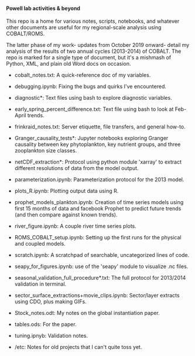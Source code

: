 #### Powell lab activities &amp; beyond

This repo is a home for various notes, scripts, notebooks, and whatever other documents are useful for my regional-scale analysis using COBALT/ROMS.

The latter phase of my work- updates from October 2019 onward- detail my analysis of the results of two annual cycles (2013-2014) of COBALT. The repo is marked for a single type of document, but it's a mishmash of Python, XML, and plain old Word docs on occasion. 

- cobalt_notes.txt: A quick-reference doc of my variables.

- debugging.ipynb: Fixing the bugs and quirks I've encountered.

- diagnostic*: Text files using bash to explore diagnostic variables.

- early_spring_percent_difference.txt: Text file using bash to look at Feb-April trends.

- frinkraid_notes.txt: Server etiquette, file transfers, and general how-to.

- Granger_causality_tests*: Jupyter notebooks exploring Granger causality between key phytoplankton, key nutrient groups, and three zooplankton size classes.

- netCDF_extraction*: Protocol using python module 'xarray' to extract different resolutions of data from the model output.

- parameterization.ipynb: Parameterization protocol for the 2013 model.

- plots_R.ipynb: Plotting output data using R.

- prophet_models_plankton.ipynb: Creation of time series models using first 15 months of data and facebook Prophet to predict future trends (and then compare against known trends).

- river_figure.ipynb: A couple river time series plots.

- ROMS_COBALT_setup.ipynb: Setting up the first runs for the physical and coupled models.

- scratch.ipynb: A scratchpad of searchable, uncategorized lines of code.

- seapy_for_figures.ipynb: use of the 'seapy' module to visualize .nc files.

- seasonal_validation_full_procedure*.txt: The full protocol for 2013/2014 validation in terminal.

- sector_surface_extractions+movie_clips.ipynb: Sector/layer extracts using CDO, plus making GIFs.

- Stock_notes.odt: My notes on the global instantiation paper.

- tables.ods: For the paper.

- tuning.ipnyb: Validation notes.

- /etc: Notes for old projects that I can't quite toss yet.

